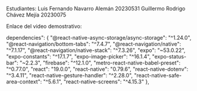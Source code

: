 Estudiantes:
Luis Fernando Navarro Alemán 20230531
Guillermo Rodrigo Chávez Mejía 20230075

Enlace del video demostrativo:

dependencies": {
    "@react-native-async-storage/async-storage": "^1.24.0",
    "@react-navigation/bottom-tabs": "^7.4.7",
    "@react-navigation/native": "^7.1.17",
    "@react-navigation/native-stack": "^7.3.26",
    "expo": "~53.0.22",
    "expo-constants": "^17.1.7",
    "expo-image-picker": "^16.1.4",
    "expo-status-bar": "~2.2.3",
    "firebase": "^12.1.0",
    "metro-react-native-babel-preset": "^0.77.0",
    "react": "19.0.0",
    "react-native": "0.79.6",
    "react-native-dotenv": "^3.4.11",
    "react-native-gesture-handler": "^2.28.0",
    "react-native-safe-area-context": "^5.6.1",
    "react-native-screens": "^4.15.3"
  },
 


